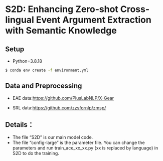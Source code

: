 # S2D: Enhancing Zero-shot Cross-lingual Event Argument Extraction with Semantic Knowledge

## Setup

- Python=3.8.18

```bash
$ conda env create -f environment.yml
```
## Data and Preprocessing

- EAE data:https://github.com/PlusLabNLP/X-Gear

- SRL data:https://github.com/zzsfornlp/zmsp/

## Details：

- The file “S2D” is our main model code.
- The file “config-large” is the parameter file.
  You can change the parameters and run train_ace_xx_xx.py (xx is replaced by language) in S2D to do the training.
  
